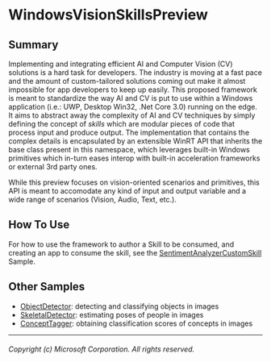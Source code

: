 # WindowsVisionSkillsPreview

## Summary

Implementing and integrating efficient AI and Computer Vision (CV) solutions is a hard task for developers. The industry is moving at a fast pace and the amount of custom-tailored solutions coming out make it almost impossible for app developers to keep up easily. This proposed framework is meant to standardize the way AI and CV is put to use within a Windows application (i.e.: UWP, Desktop Win32, .Net Core 3.0) running on the edge. It aims to abstract away the complexity of AI and CV techniques by simply defining the concept of *skills* which are modular pieces of code that process input and produce output. The implementation that contains the complex details is encapsulated by an extensible WinRT API that inherits the base class present in this namespace, which leverages built-in Windows primitives which in-turn eases interop with built-in acceleration frameworks or external 3rd party ones. 

While this preview focuses on vision-oriented scenarios and primitives, this API is meant to accomodate any kind of input and output variable and a wide range of scenarios (Vision, Audio, Text, etc.).

## How To Use

For how to use the framework to author a Skill to be consumed, and creating an app to consume the skill, see the [SentimentAnalyzerCustomSkill](samples/SentimentAnalyzerCustomSkill) Sample. 

## Other Samples

- [ObjectDetector](samples/ObjectDetector): detecting and classifying objects in images
- [SkeletalDetector](samples/SkeletalDetector): estimating poses of people in images
- [ConceptTagger](samples/ConceptTagger): obtaining classification scores of concepts in images

-----

###### Copyright (c) Microsoft Corporation. All rights reserved.
